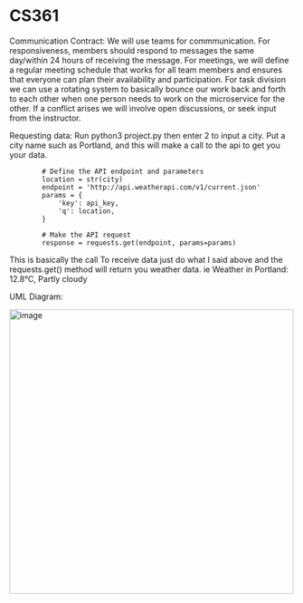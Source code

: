 # CS361
Communication Contract: We will use teams for commmunication. For responsiveness, members should respond to messages the same day/within 24 hours of receiving the message. For meetings, we will define a regular meeting schedule that works for all team members and ensures that everyone can plan their availability and participation. For task division we can use a rotating system to basically bounce our work back and forth to each other when one person needs to work on the microservice for the other. If a conflict arises we will involve open discussions, or seek input from the instructor. 

Requesting data: Run python3 project.py then enter 2 to input a city. Put a city name such as Portland, and this will make a call to the api to get you your data.

            # Define the API endpoint and parameters
            location = str(city)
            endpoint = 'http://api.weatherapi.com/v1/current.json'
            params = {
                'key': api_key,
                'q': location,
            }

            # Make the API request
            response = requests.get(endpoint, params=params)
This is basically the call
To receive data just do what I said above and the requests.get() method will return you weather data.
ie Weather in Portland: 12.8°C, Partly cloudy

UML Diagram:

<img width="502" alt="image" src="https://github.com/aldenroy/CS361/assets/39741981/8128f330-11b0-4b9d-9c5b-aa9aeff9663b">

